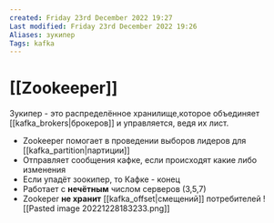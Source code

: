 ```yaml
---
created: Friday 23rd December 2022 19:27
Last modified: Friday 23rd December 2022 19:26
Aliases: зукипер
Tags: kafka
---
```


# [[Zookeeper]]

Зукипер - это распределённое хранилище,которое объединяет [[kafka_brokers|брокеров]] и управляется, ведя их лист. 
- Zookeeper помогает в проведении выборов лидеров для [[kafka_partition|партиции]]
- Отправляет сообщения кафке, если происходят какие либо изменения
- Если упадёт зоокипер, то Кафке - конец
- Работает с **нечётным** числом серверов (3,5,7)
- Zookeper **не хранит** [[kafka_offset|смещений]] потребителей
![[Pasted image 20221228183233.png]]